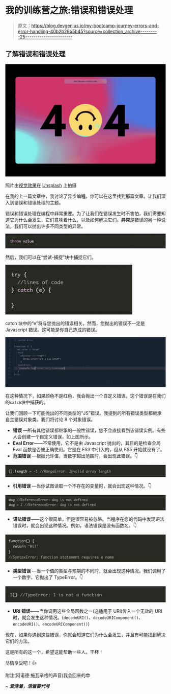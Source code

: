 # 我的训练营之旅:错误和错误处理

> 原文：<https://blog.devgenius.io/my-bootcamp-journey-errors-and-error-handling-40b2b28b5b45?source=collection_archive---------25----------------------->

## 了解错误和错误处理

![](img/db3fc41e95344fba565f52c14e102cd4.png)

照片由[视觉效果](https://unsplash.com/@visuals?utm_source=medium&utm_medium=referral)在 [Unsplash](https://unsplash.com?utm_source=medium&utm_medium=referral) 上拍摄

在我的上一篇文章中，我讨论了异步编程。你可以在这里找到那篇文章。让我们深入到错误和错误处理的主题。

错误和错误处理在编程中非常重要。为了让我们在错误发生时不害怕，我们需要知道它为什么会发生，它们意味着什么，以及如何解决它们。**异常**是错误的另一种说法，我们可以抛出许多不同类型的异常。

![](img/0137e2210f7d1fbbb186249a7221cfb2.png)

然后，我们可以在“尝试-捕捉”块中捕捉它们。

![](img/607fe13491bfb0da1503a47187ac38e3.png)

catch 块中的“e”将与您抛出的错误相关。然而，您抛出的错误不一定是 Javascript 错误。这可能是你自己造成的错误。

![](img/3fcc55af97524563ec2884077f9e3897.png)

在这种情况下，如果颜色不是红色，我会抛出一个自定义错误。这个错误是在我们的`catch`块中捕获的。

让我们回顾一下可能抛出的不同类型的“JS”错误。我提到的所有错误类型都继承自主错误对象类。我们将讨论 8 个对象错误。

*   **错误** —所有其他错误都继承的一般性错误，您不会直接看到该错误实例。有些人会创建一个自定义错误，如上图所示。
*   **Eval Error**——不常使用，它不是由 Javascript 抛出的，其目的是检查全局 Eval 函数是否被正确使用。它是在 ES3 中引入的，但从 ES5 开始就没有了。
*   **范围错误** —根据允许值，当数字超出范围时，会出现此错误。👇

![](img/e41ce1cb31babce82c5d9079228c8f95.png)

*   **引用错误** —当你试图读取一个不存在的变量时，就会出现这种情况。👇

![](img/dbfeda01ce7ddffda04b401a3b561938.png)

*   **语法错误**——这个很简单，但是很容易被忽略。当程序在您的代码中发现语法错误时，就会出现这种情况。例如，语法错误是没有函数名。👇

![](img/d84dd0df623547780f944c3d875cc976.png)

*   **类型错误** —当一个值的类型与预期的不同时，就会出现这种情况。我们调用了一个数字，它抛出了 TypeError。👇

![](img/26114a2b45da0f21ca5e551348cea994.png)

*   **URI 错误**——当你调用这些全局函数之一(这适用于 URI)传入一个无效的 URI 时，就会发生这种情况。(`decodeURI()`、`decodeURIComponent()`、`encodeURI()`、`encodeURIComponent()`)

现在，如果你遇到这些错误，你就会知道它们为什么会发生，并且有可能找到解决它们的方法。

这是所有的这一个，希望这能帮助一些人。干杯！

尽情享受吧！👍

附注(阿诺德·施瓦辛格的声音)我会回来的😎

~ ***爱活着，活着要代号***